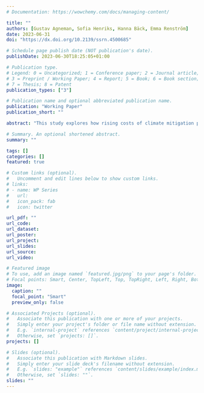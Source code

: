 ```yaml
---
# Documentation: https://wowchemy.com/docs/managing-content/

title: ""
authors: [Gustav Agneman, Sofia Henriks, Hanna Bäck, Emma Renström]
date: 2023-06-31
doi: "https://dx.doi.org/10.2139/ssrn.4500685"

# Schedule page publish date (NOT publication's date).
publishDate: 2023-06-30T18:25:05+01:00

# Publication type.
# Legend: 0 = Uncategorized; 1 = Conference paper; 2 = Journal article;
# 3 = Preprint / Working Paper; 4 = Report; 5 = Book; 6 = Book section;
# 7 = Thesis; 8 = Patent
publication_types: ["3"]

# Publication name and optional abbreviated publication name.
publication: "Working Paper"
publication_short: ""

abstract: "This study explores how rising costs of climate mitigation policies shape climate policy support differentially for the ideological left and right. To this end, we randomly manipulate the consumption costs associated with four different climate mitigation policies and study how different cost scenarios influence policy support among a sample of 1,597 Swedish adults. We find that more costly climate policies induce greater climate policy polarization, since right-leaning participants both display lower baseline support and more cost-sensitivity in their climate policy support. In addition, we demonstrate that when policy costs are (experimentally) higher, right-leaning participants express less concern about how consumption affects the climate. This pattern can be understood through the lens of motivated disbelief, which holds that people may adjust their beliefs in order to support their preferred actions. The present analysis provides novel insights as to when and how material conditions influence climate policy preferences."

# Summary. An optional shortened abstract.
summary: ""

tags: []
categories: []
featured: true

# Custom links (optional).
#   Uncomment and edit lines below to show custom links.
# links:
# - name: WP Series
#   url: 
#   icon_pack: fab
#   icon: twitter

url_pdf: ""
url_code:
url_dataset:
url_poster:
url_project:
url_slides:
url_source:
url_video:

# Featured image
# To use, add an image named `featured.jpg/png` to your page's folder. 
# Focal points: Smart, Center, TopLeft, Top, TopRight, Left, Right, BottomLeft, Bottom, BottomRight.
image:
  caption: ""
  focal_point: "Smart"
  preview_only: false

# Associated Projects (optional).
#   Associate this publication with one or more of your projects.
#   Simply enter your project's folder or file name without extension.
#   E.g. `internal-project` references `content/project/internal-project/index.md`.
#   Otherwise, set `projects: []`.
projects: []

# Slides (optional).
#   Associate this publication with Markdown slides.
#   Simply enter your slide deck's filename without extension.
#   E.g. `slides: "example"` references `content/slides/example/index.md`.
#   Otherwise, set `slides: ""`.
slides: ""
---
```

